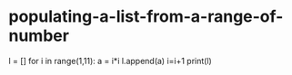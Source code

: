 # populating-a-list-from-a-range-of-number
l = []
for i in range(1,11):
    a = i*i
    l.append(a)
    i=i+1
print(l)    
